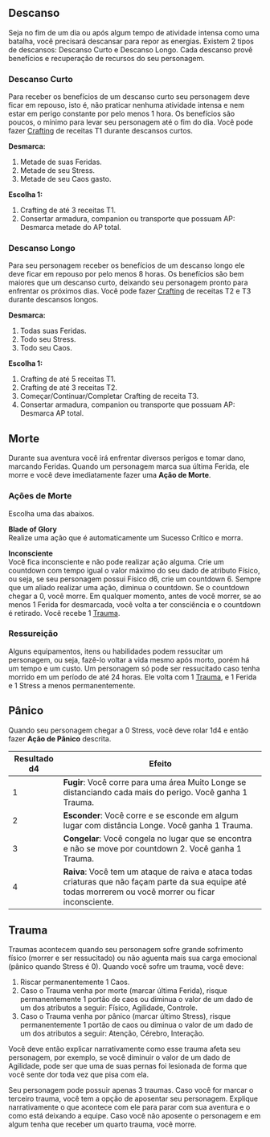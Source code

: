 ## Descanso

Seja no fim de um dia ou após algum tempo de atividade intensa como uma batalha, você precisará descansar para repor as energias. Existem 2 tipos de descansos: Descanso Curto e Descanso Longo. Cada descanso provê benefícios e recuperação de recursos do seu personagem.

### Descanso Curto

Para receber os benefícios de um descanso curto seu personagem deve ficar em repouso, isto é, não praticar nenhuma atividade intensa e nem estar em perigo constante por pelo menos 1 hora. Os benefícios são poucos, o mínimo para levar seu personagem até o fim do dia. Você pode fazer [Crafting](./crafting.md) de receitas T1 durante descansos curtos.

**Desmarca:**  

1. Metade de suas Feridas.
2. Metade de seu Stress.
3. Metade de seu Caos gasto.

**Escolha 1:**

1. Crafting de até 3 receitas T1.
2. Consertar armadura, companion ou transporte que possuam AP: Desmarca metade do AP total.

### Descanso Longo

Para seu personagem receber os benefícios de um descanso longo ele deve ficar em repouso por pelo menos 8 horas. Os benefícios são bem maiores que um descanso curto, deixando seu personagem pronto para enfrentar os próximos dias. Você pode fazer [Crafting](./crafting.md) de receitas T2 e T3 durante descansos longos.

**Desmarca:**  

1. Todas suas Feridas.
2. Todo seu Stress.
3. Todo seu Caos.

**Escolha 1:**

1. Crafting de até 5 receitas T1.
2. Crafting de até 3 receitas T2.
3. Começar/Continuar/Completar Crafting de receita T3.
4. Consertar armadura, companion ou transporte que possuam AP: Desmarca AP total.

## Morte

Durante sua aventura você irá enfrentar diversos perigos e tomar dano, marcando Feridas. Quando um personagem marca sua última Ferida, ele morre e você deve imediatamente fazer uma **Ação de Morte**.

### Ações de Morte

Escolha uma das abaixos.

**Blade of Glory**  
Realize uma ação que é automaticamente um Sucesso Crítico e morra.

**Inconsciente**  
Você fica inconsciente e não pode realizar ação alguma. Crie um countdown com tempo igual o valor máximo do seu dado de atributo Físico, ou seja, se seu personagem possui Físico d6, crie um countdown 6. Sempre que um aliado realizar uma ação, diminua o countdown. Se o countdown chegar a 0, você morre. Em qualquer momento, antes de você morrer, se ao menos 1 Ferida for desmarcada, você volta a ter consciência e o countdown é retirado. Você recebe 1 [Trauma](#trauma).

### Ressureição

Alguns equipamentos, itens ou habilidades podem ressucitar um personagem, ou seja, fazê-lo voltar a vida mesmo após morto, porém há um tempo e um custo. Um personagem só pode ser ressucitado caso tenha morrido em um período de até 24 horas. Ele volta com 1 [Trauma](#trauma), e 1 Ferida e 1 Stress a menos permanentemente.

## Pânico

Quando seu personagem chegar a 0 Stress, você deve rolar 1d4 e então fazer **Ação de Pânico** descrita.

| Resultado d4 | Efeito                                                                                                                                                |
| ------------ | ----------------------------------------------------------------------------------------------------------------------------------------------------- |
| 1            | **Fugir**: Você corre para uma área Muito Longe se distanciando cada mais do perigo. Você ganha 1 Trauma.                                                 |
| 2            | **Esconder**: Você corre e se esconde em algum lugar com distância Longe. Você ganha 1 Trauma.                                                            |
| 3            | **Congelar**: Você congela no lugar que se encontra e não se move por countdown 2. Você ganha 1 Trauma.                                                   |
| 4            | **Raiva**: Você tem um ataque de raiva e ataca todas criaturas que não façam parte da sua equipe até todas morrerem ou você morrer ou ficar inconsciente. |

## Trauma

Traumas acontecem quando seu personagem sofre grande sofrimento físico (morrer e ser ressucitado) ou não aguenta mais sua carga emocional (pânico quando Stress é 0). Quando você sofre um trauma, você deve:

1. Riscar permanentemente 1 Caos.
2. Caso o Trauma venha por morte (marcar última Ferida), risque permanentemente 1 portão de caos ou diminua o valor de um dado de um dos atributos a seguir: Físico, Agilidade, Controle.
3. Caso o Trauma venha por pânico (marcar último Stress), risque permanentemente 1 portão de caos ou diminua o valor de um dado de um dos atributos a seguir: Atenção, Cérebro, Interação.

Você deve então explicar narrativamente como esse trauma afeta seu personagem, por exemplo, se você diminuir o valor de um dado de Agilidade, pode ser que uma de suas pernas foi lesionada de forma que você sente dor toda vez que pisa com ela.

Seu personagem pode possuir apenas 3 traumas. Caso você for marcar o terceiro trauma, você tem a opção de aposentar seu personagem. Explique narrativamente o que acontece com ele para parar com sua aventura e o como está deixando a equipe. Caso você não aposente o personagem e em algum tenha que receber um quarto trauma, você morre.
